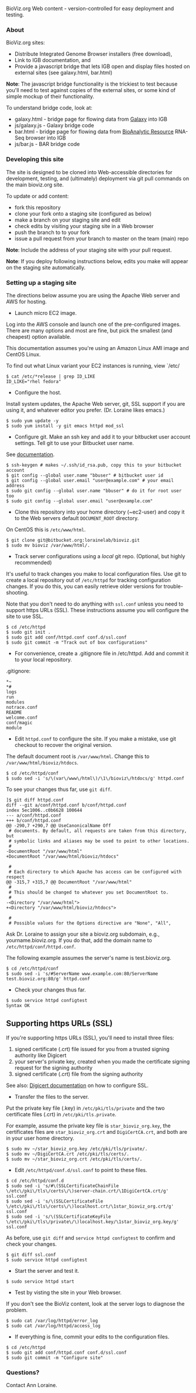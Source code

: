 BioViz.org Web content - version-controlled for easy deployment and testing. 

### About ###

BioViz.org sites:

* Distribute Integrated Genome Browser installers (free download), 
* Link to IGB documentation, and
* Provide a javascript bridge that lets IGB open and display files hosted on external sites (see galaxy.html, bar.html)

**Note**: The javascript bridge functionality is the trickiest to test because you'll need to test against copies of the external sites, or
some kind of simple mockup of their functionality.

To understand bridge code, look at:

* galaxy.html - bridge page for flowing data from [Galaxy](http://usegalaxy.org) into IGB
* js/galaxy.js - Galaxy bridge code
* bar.html - bridge page for flowing data from [BioAnalytic Resource](http://bar.utoronto.ca) RNA-Seq browser into IGB
* js/bar.js - BAR bridge code

### Developing this site ###

The site is designed to be cloned into Web-accessible directories for development, testing, and (ultimately) deployment
via git pull commands on the main bioviz.org site. 

To update or add content:

* fork this repository
* clone your fork onto a staging site (configured as below)
* make a branch on your staging site and edit 
* check edits by visiting your staging site in a Web browser 
* push the branch to to your fork
* issue a pull request from your branch to master on the team (main) repo

**Note**: Include the address of your staging site with your pull request.

**Note**: If you deploy following instructions below, edits you make will appear on the staging site automatically. 

### Setting up a staging site ###

The directions below assume you are using the Apache Web server and AWS for hosting. 

* Launch micro EC2 image. 

Log into the AWS console and launch one of the pre-configured images. There are many options and most are fine, but pick the smallest 
(and cheapest) option available.

This documentation assumes you're using an Amazon Linux AMI image and CentOS Linux.

To find out what Linux variant your EC2 instances is running, view `/etc/

```
$ cat /etc/*release | grep ID_LIKE
ID_LIKE="rhel fedora"
```

* Configure the host. 

Install system updates, the Apache Web server, git, SSL support if you are using it, and whatever editor you prefer. (Dr. Loraine likes emacs.)

```
$ sudo yum update -y 
$ sudo yum install -y git emacs httpd mod_ssl
```

* Configure git. Make an ssh key and add it to your bitbucket user account settings. Tell git to use your Bitbucket user name.

See [documentation](https://confluence.atlassian.com/bitbucket/set-up-an-ssh-key-728138079.html#SetupanSSHkey-ssh2).

```
$ ssh-keygen # makes ~/.ssh/id_rsa.pub, copy this to your bitbucket account
$ git config --global user.name "bbuser" # bitbucket user id
$ git config --global user.email "user@example.com" # your email address
$ sudo git config --global user.name "bbuser" # do it for root user too
$ sudo git config --global user.email "user@example.com" 
```

* Clone this repository into your home directory (~ec2-user) and copy it to the Web servers default `DOCUMENT_ROOT` directory. 

On CentOS this is `/etc/www/html`.

```
$ git clone git@bitbucket.org:lorainelab/bioviz.git
$ sudo mv bioviz /var/www/html/.
```

* Track server configurations using a *local* git repo. (Optional, but highly recommended)

It's useful to track changes you make to local configuration files. Use git to create a local
repository out of `/etc/httpd` for tracking configuration changes. If you do this, you can 
easily retrieve older versions for trouble-shooting.

Note that you don't need to do anything with `ssl.conf` unless you need to support https URLs (SSL).
These instructions assume you will configure the site to use SSL.

```
$ cd /etc/httpd
$ sudo git init .
$ sudo git add conf/httpd.conf conf.d/ssl.conf
$ sudo git commit -m "Track out of box configurations"
```

* For convenience, create a .gitignore file in /etc/httpd. Add and commit it to your local repository.

.gitignore:

```
*~
*#
logs
run
modules
notrace.conf
README
welcome.conf
conf/magic
module
```

* Edit `httpd.conf` to configure the site. If you make a mistake, use git checkout to recover the original version.

The default document root is `/var/www/html`. Change this to `/var/www/html/bioviz/htdocs`. 

```
$ cd /etc/httpd/conf
$ sudo sed -i 's/\(var\/www\/html\)/\1\/bioviz\/htdocs/g' httpd.conf
```

To see your changes thus far, use `git diff`.

```
]$ git diff httpd.conf 
diff --git a/conf/httpd.conf b/conf/httpd.conf
index 5ec1006..c0b6628 100644
--- a/conf/httpd.conf
+++ b/conf/httpd.conf
@@ -290,7 +290,7 @@ UseCanonicalName Off
 # documents. By default, all requests are taken from this directory, but
 # symbolic links and aliases may be used to point to other locations.
 #
-DocumentRoot "/var/www/html"
+DocumentRoot "/var/www/html/bioviz/htdocs"
 
 #
 # Each directory to which Apache has access can be configured with respect
@@ -315,7 +315,7 @@ DocumentRoot "/var/www/html"
 #
 # This should be changed to whatever you set DocumentRoot to.
 #
-<Directory "/var/www/html">
+<Directory "/var/www/html/bioviz/htdocs">
 
 #
 # Possible values for the Options directive are "None", "All",
```
 
Ask Dr. Loraine to assign your site a bioviz.org subdomain,
e.g., yourname.bioviz.org. If you do that, add the domain name to `/etc/httpd/conf/httpd.conf`.

The following example assumes the server's name is test.bioviz.org. 

```
$ cd /etc/httpd/conf
$ sudo sed -i 's/#ServerName www.example.com:80/ServerName test.bioviz.org:80/g' httpd.conf
```

* Check your changes thus far. 

```
$ sudo service httpd configtest
Syntax OK
```

## Supporting https URLs (SSL) ##

If you're supporting https URLs (SSL), you'll need to install three files: 

1) signed certificate (.crt) file issued for you from a trusted signing authority like Digicert
2) your server's private key, created when you made the certificate signing request for the signing authority
3) signed certificate (.crt) file from the signing authority

See also: [Digicert documentation](https://www.digicert.com/csr-ssl-installation/apache-openssl.htm) on how to configure SSL.

* Transfer the files to the server. 

Put the private key file (.key) in `/etc/pki/tls/private` and the two certificate files (.crt) in `/etc/pki/tls.private`.

For example, assume the private key file is `star_bioviz_org.key`, the certificates files are `star_bioviz_org.crt` and `DigiCertCA.crt`,
and both are in your user home directory.

```
$ sudo mv ~/star_bioviz_org.key /etc/pki/tls/private/.
$ sudo mv ~/DigiCertCA.crt /etc/pki/tls/certs/.
$ sudo mv ~/star_bioviz_org.crt /etc/pki/tls/certs/.
```

* Edit `/etc/httpd/conf.d/ssl.conf` to point to these files. 

```
$ cd /etc/httpd/conf.d
$ sudo sed -i 's/#\(SSLCertificateChainFile \/etc\/pki\/tls\/certs\/\)server-chain.crt/\1DigiCertCA.crt/g' ssl.conf
$ sudo sed -i 's/\(SSLCertificateFile \/etc\/pki\/tls\/certs\/\)localhost.crt/\1star_bioviz_org.crt/g' ssl.conf
$ sudo sed -i 's/\(SSLCertificateKeyFile \/etc\/pki\/tls\/private\/\)localhost.key/\1star_bioviz_org.key/g' ssl.conf
```

As before, use `git diff` and `service httpd configtest` to confirm and check your changes.

```
$ git diff ssl.conf
$ sudo service httpd configtest
```

* Start the server and test it.

```
$ sudo service httpd start
```

* Test by visting the site in your Web browser. 

If you don't see the BioViz content, look at the server logs to diagnose the problem.

```
$ sudo cat /var/log/httpd/error_log
$ sudo cat /var/log/httpd/access_log
```

* If everything is fine, commit your edits to the configuration files.

```
$ cd /etc/httpd
$ sudo git add conf/httpd.conf conf.d/ssl.conf
$ sudo git commit -m "Configure site"
```

### Questions? ###

Contact Ann Loraine.